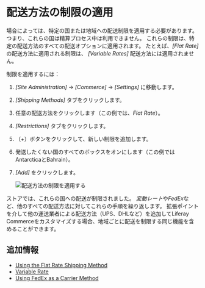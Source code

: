 # 配送方法の制限の適用

場合によっては、特定の国または地域への配送制限を適用する必要があります。 つまり、これらの国は精算プロセス中は利用できません。 これらの制限は、特定の配送方法のすべての配送オプションに適用されます。 たとえば、*[Flat Rate]* の配送方法に適用される制限は、 *[Variable Rates]* 配送方法には適用されません。

制限を適用するには：

1.  *[Site Administration]* → *[Commerce]* → *[Settings]* に移動します。

2.  *[Shipping Methods]* タブをクリックします。

3.  任意の配送方法をクリックします（この例では、*Flat Rate*）。

4.  *[Restrictions]* タブをクリックします。

5.  （+）ボタンをクリックして、新しい制限を追加します。

6.  発送したくない国のすべてのボックスをオンにします（この例ではAntarcticaとBahrain）。

7.  *[Add]* をクリックします。

    ![配送方法の制限を適用する](./applying-shipping-method-restrictions/images/01.png)

ストアでは、これらの国への配送が制限されました。 *変動レート*や*FedEx*など、他のすべての配送方法に対してこれらの手順を繰り返します。 拡張ポイントを介して他の運送業者による配送方法（UPS、DHLなど）を追加してLiferay Commerceをカスタマイズする場合、地域ごとに配送を制限する同じ機能を含めることができます。

## 追加情報

  - [Using the Flat Rate Shipping Method](./using-the-flat-rate-shipping-method.md)
  - [Variable Rate](./using-the-variable-rate-shipping-method.md)
  - [Using FedEx as a Carrier Method](./using-the-fedex-shipping-method.md)
